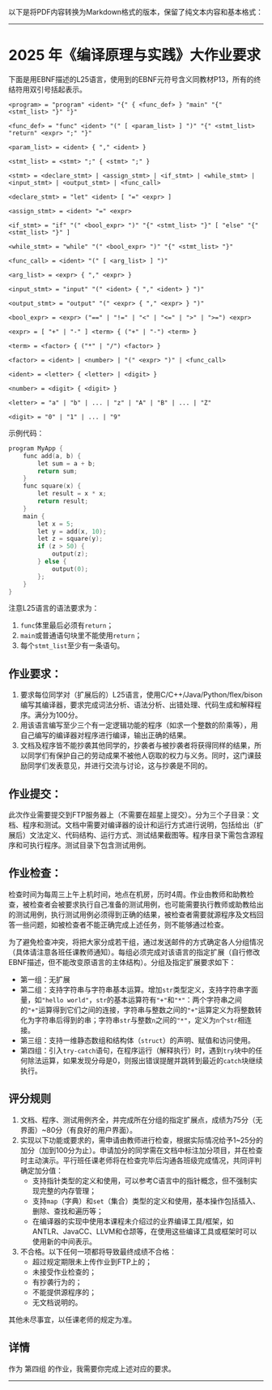 以下是将PDF内容转换为Markdown格式的版本，保留了纯文本内容和基本格式：

---

# 2025 年《编译原理与实践》大作业要求

下面是用EBNF描述的L25语言，使用到的EBNF元符号含义同教材P13，所有的终结符用双引号括起表示。

```ebnf
<program> = "program" <ident> "{" { <func_def> } "main" "{" <stmt_list> "}" "}"

<func_def> = "func" <ident> "(" [ <param_list> ] ")" "{" <stmt_list> "return" <expr> ";" "}"

<param_list> = <ident> { "," <ident> }

<stmt_list> = <stmt> ";" { <stmt> ";" }

<stmt> = <declare_stmt> | <assign_stmt> | <if_stmt> | <while_stmt> | <input_stmt> | <output_stmt> | <func_call>

<declare_stmt> = "let" <ident> [ "=" <expr> ]

<assign_stmt> = <ident> "=" <expr>

<if_stmt> = "if" "(" <bool_expr> ")" "{" <stmt_list> "}" [ "else" "{" <stmt_list> "}" ]

<while_stmt> = "while" "(" <bool_expr> ")" "{" <stmt_list> "}"

<func_call> = <ident> "(" [ <arg_list> ] ")"

<arg_list> = <expr> { "," <expr> }

<input_stmt> = "input" "(" <ident> { "," <ident> } ")"

<output_stmt> = "output" "(" <expr> { "," <expr> } ")"

<bool_expr> = <expr> ("==" | "!=" | "<" | "<=" | ">" | ">=") <expr>

<expr> = [ "+" | "-" ] <term> { ("+" | "-") <term> }

<term> = <factor> { ("*" | "/") <factor> }

<factor> = <ident> | <number> | "(" <expr> ")" | <func_call>

<ident> = <letter> { <letter> | <digit> }

<number> = <digit> { <digit> }

<letter> = "a" | "b" | ... | "z" | "A" | "B" | ... | "Z"

<digit> = "0" | "1" | ... | "9"
```

示例代码：
```c
program MyApp {
    func add(a, b) {
        let sum = a + b;
        return sum;
    }
    func square(x) {
        let result = x * x;
        return result;
    }
    main {
        let x = 5;
        let y = add(x, 10);
        let z = square(y);
        if (z > 50) {
            output(z);
        } else {
            output(0);
        };
    }
}
```

注意L25语言的语法要求为：

1. `func`体里最后必须有`return`；
2. `main`或普通语句块里不能使用`return`；
3. 每个`stmt_list`至少有一条语句。

## 作业要求：

1. 要求每位同学对（扩展后的）L25语言，使用C/C++/Java/Python/flex/bison编写其编译器，要求完成词法分析、语法分析、出错处理、代码生成和解释程序。满分为100分。
2. 用该语言编写至少三个有一定逻辑功能的程序（如求一个整数的阶乘等），用自己编写的编译器对程序进行编译，输出正确的结果。
3. 文档及程序皆不能抄袭其他同学的，抄袭者与被抄袭者将获得同样的结果，所以同学们有保护自己的劳动成果不被他人窃取的权力与义务。同时，这门课鼓励同学们发表意见，并进行交流与讨论，这与抄袭是不同的。

## 作业提交：

此次作业需要提交到FTP服务器上（不需要在超星上提交）。分为三个子目录：文档、程序和测试。文档中需要对编译器的设计和运行方式进行说明，包括给出（扩展后）文法定义、代码结构、运行方式、测试结果截图等。程序目录下需包含源程序和可执行程序。测试目录下包含测试用例。

## 作业检查：

检查时间为每周三上午上机时间，地点在机房，历时4周。作业由教师和助教检查，被检查者会被要求执行自己准备的测试用例，也可能需要执行教师或助教给出的测试用例，执行测试用例必须得到正确的结果，被检查者需要就源程序及文档回答一些问题，如被检查者不能正确完成上述任务，则不能够通过检查。

为了避免检查冲突，将把大家分成若干组，通过发送邮件的方式确定各人分组情况（具体请注意各班任课教师通知）。每组必须完成对该语言的指定扩展（自行修改EBNF描述，但不能改变原语言的主体结构）。分组及指定扩展要求如下：

- 第一组：无扩展
- 第二组：支持字符串与字符串基本运算。增加`str`类型定义，支持字符串字面量，如`"hello world"`，`str`的基本运算符有`"+"`和`"*"`：两个字符串之间的`"+"`运算得到它们之间的连接，字符串与整数之间的`"+"`运算定义为将整数转化为字符串后得到的串；字符串`str`与整数`n`之间的`"*"`，定义为`n`个`str`相连接。
- 第三组：支持一维静态数组和结构体（`struct`）的声明、赋值和访问使用。
- 第四组：引入`try-catch`语句，在程序运行（解释执行）时，遇到`try`块中的任何除法运算，如果发现分母是0，则报出错误提醒并跳转到最近的`catch`块继续执行。

## 评分规则

1. 文档、程序、测试用例齐全，并完成所在分组的指定扩展点，成绩为75分（无界面）~80分（有良好的用户界面）。
2. 实现以下功能或要求的，需申请由教师进行检查，根据实际情况给予1~25分的加分（加到100分为止）。申请加分的同学需在文档中标注加分项目，并在检查时主动演示。平行班任课老师将在检查完毕后沟通各班级完成情况，共同评判确定加分值：
    - 支持指针类型的定义和使用，可以参考C语言中的指针概念，但不强制实现完整的内存管理；
    - 支持`map`（字典）和`set`（集合）类型的定义和使用，基本操作包括插入、删除、查找和遍历等；
    - 在编译器的实现中使用本课程未介绍过的业界编译工具/框架，如ANTLR、JavaCC、LLVM和仓颉等，在使用这些编译工具或框架时可以使用新的中间表示。
3. 不合格。以下任何一项都将导致最终成绩不合格：
    - 超过规定期限未上传作业到FTP上的；
    - 未接受作业检查的；
    - 有抄袭行为的；
    - 不能提供源程序的；
    - 无文档说明的。

其他未尽事宜，以任课老师的规定为准。

## 详情
作为 第四组 的作业，我需要你完成上述对应的要求。

---